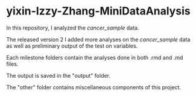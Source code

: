 # yixin-Izzy-Zhang-MiniDataAnalysis

In this repository, I analyzed the *cancer_sample* data. 

The released version 2 I added more analyses on the *cancer_sample* data as well as preliminary output of the test on variables. 

Each milestone folders contain the analyses done in both .rmd and .md files. 

The output is saved in the "output" folder. 

The "other" folder contains miscellaneous components of this project. 